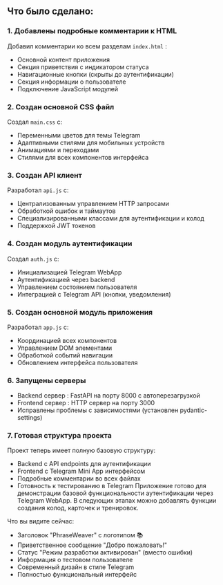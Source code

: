 ## Что было сделано:
### 1. Добавлены подробные комментарии к HTML
Добавил комментарии ко всем разделам `index.html` :

- Основной контент приложения
- Секция приветствия с индикатором статуса
- Навигационные кнопки (скрыты до аутентификации)
- Секция информации о пользователе
- Подключение JavaScript модулей
### 2. Создан основной CSS файл
Создал `main.css` с:

- Переменными цветов для темы Telegram
- Адаптивными стилями для мобильных устройств
- Анимациями и переходами
- Стилями для всех компонентов интерфейса
### 3. Создан API клиент
Разработал `api.js` с:

- Централизованным управлением HTTP запросами
- Обработкой ошибок и таймаутов
- Специализированными классами для аутентификации и колод
- Поддержкой JWT токенов
### 4. Создан модуль аутентификации
Создал `auth.js` с:

- Инициализацией Telegram WebApp
- Аутентификацией через backend
- Управлением состоянием пользователя
- Интеграцией с Telegram API (кнопки, уведомления)
### 5. Создан основной модуль приложения
Разработал `app.js` с:

- Координацией всех компонентов
- Управлением DOM элементами
- Обработкой событий навигации
- Обновлением интерфейса пользователя
### 6. Запущены серверы
- Backend сервер : FastAPI на порту 8000 с автоперезагрузкой
- Frontend сервер : HTTP сервер на порту 3000
- Исправлены проблемы с зависимостями (установлен pydantic-settings)
### 7. Готовая структура проекта
Проект теперь имеет полную базовую структуру:

- Backend с API endpoints для аутентификации
- Frontend с Telegram Mini App интерфейсом
- Подробные комментарии во всех файлах
- Готовность к тестированию в Telegram
Приложение готово для демонстрации базовой функциональности аутентификации через Telegram WebApp. В следующих этапах можно добавлять функции создания колод, карточек и тренировок.


Что вы видите сейчас:

- Заголовок "PhraseWeaver" с логотипом 📚
- Приветственное сообщение "Добро пожаловать!"
- Статус "Режим разработки активирован" (вместо ошибки)
- Информация о тестовом пользователе
- Современный дизайн в стиле Telegram
- Полностью функциональный интерфейс
